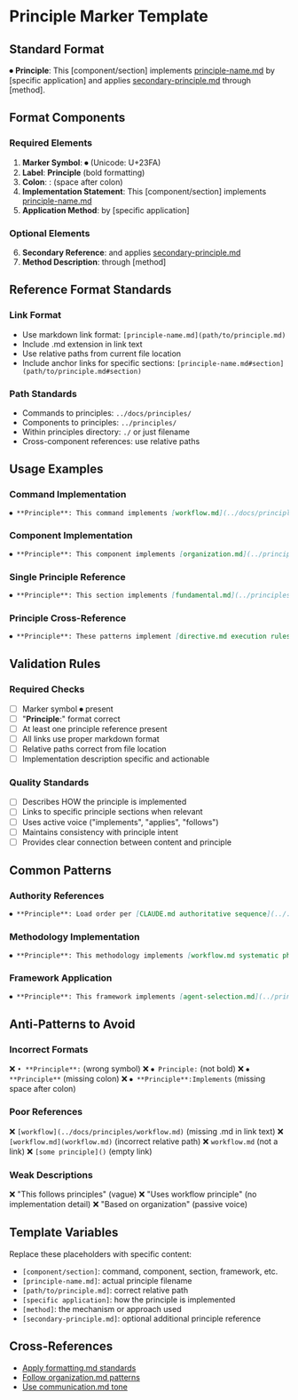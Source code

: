 # Principle Marker Template

## Standard Format

⏺ **Principle**: This [component/section] implements [principle-name.md](path/to/principle.md) by [specific application] and applies [secondary-principle.md](path/to/principle.md) through [method].

## Format Components

### Required Elements
1. **Marker Symbol**: ⏺ (Unicode: U+23FA)
2. **Label**: **Principle** (bold formatting)
3. **Colon**: : (space after colon)
4. **Implementation Statement**: This [component/section] implements [principle-name.md](path/to/principle.md)
5. **Application Method**: by [specific application]

### Optional Elements
6. **Secondary Reference**: and applies [secondary-principle.md](path/to/principle.md)
7. **Method Description**: through [method]

## Reference Format Standards

### Link Format
- Use markdown link format: `[principle-name.md](path/to/principle.md)`
- Include .md extension in link text
- Use relative paths from current file location
- Include anchor links for specific sections: `[principle-name.md#section](path/to/principle.md#section)`

### Path Standards
- Commands to principles: `../docs/principles/`
- Components to principles: `../principles/`
- Within principles directory: `./` or just filename
- Cross-component references: use relative paths

## Usage Examples

### Command Implementation
```markdown
⏺ **Principle**: This command implements [workflow.md](../docs/principles/workflow.md) through systematic execution phases and applies [engineering.md](../docs/principles/engineering.md) for quality validation.
```

### Component Implementation
```markdown
⏺ **Principle**: This component implements [organization.md](../principles/organization.md) by providing hierarchical structure patterns and applies [formatting.md](../principles/formatting.md) through consistent presentation standards.
```

### Single Principle Reference
```markdown
⏺ **Principle**: This section implements [fundamental.md](../principles/fundamental.md) by emphasizing simplicity and evidence-based approaches.
```

### Principle Cross-Reference
```markdown
⏺ **Principle**: These patterns implement [directive.md execution rules](../principles/directive.md#execution-rules) for systematic principle application.
```

## Validation Rules

### Required Checks
- [ ] Marker symbol ⏺ present
- [ ] "**Principle**:" format correct
- [ ] At least one principle reference present
- [ ] All links use proper markdown format
- [ ] Relative paths correct from file location
- [ ] Implementation description specific and actionable

### Quality Standards
- [ ] Describes HOW the principle is implemented
- [ ] Links to specific principle sections when relevant
- [ ] Uses active voice ("implements", "applies", "follows")
- [ ] Maintains consistency with principle intent
- [ ] Provides clear connection between content and principle

## Common Patterns

### Authority References
```markdown
⏺ **Principle**: Load order per [CLAUDE.md authoritative sequence](../../CLAUDE.md#phase-2-apply-principles-in-load-order)
```

### Methodology Implementation
```markdown
⏺ **Principle**: This methodology implements [workflow.md systematic phases](../principles/workflow.md) by providing structured execution patterns.
```

### Framework Application
```markdown
⏺ **Principle**: This framework implements [agent-selection.md](../principles/agent-selection.md) for MANDATORY agent-first execution.
```

## Anti-Patterns to Avoid

### Incorrect Formats
❌ `• **Principle**:` (wrong symbol)
❌ `⏺ Principle:` (not bold)
❌ `⏺ **Principle**` (missing colon)
❌ `⏺ **Principle**:Implements` (missing space after colon)

### Poor References
❌ `[workflow](../docs/principles/workflow.md)` (missing .md in link text)
❌ `[workflow.md](workflow.md)` (incorrect relative path)
❌ `workflow.md` (not a link)
❌ `[some principle]()` (empty link)

### Weak Descriptions
❌ "This follows principles" (vague)
❌ "Uses workflow principle" (no implementation detail)
❌ "Based on organization" (passive voice)

## Template Variables

Replace these placeholders with specific content:

- `[component/section]`: command, component, section, framework, etc.
- `[principle-name.md]`: actual principle filename
- `[path/to/principle.md]`: correct relative path
- `[specific application]`: how the principle is implemented
- `[method]`: the mechanism or approach used
- `[secondary-principle.md]`: optional additional principle reference

## Cross-References

- [Apply formatting.md standards](../principles/formatting.md)
- [Follow organization.md patterns](../principles/organization.md)
- [Use communication.md tone](../principles/communication.md)
